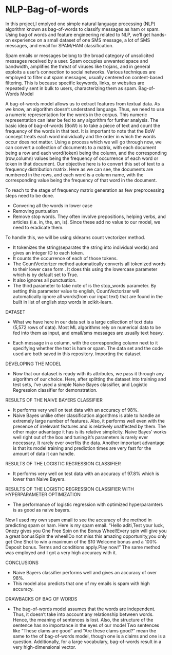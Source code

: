 # NLP-Bag-of-words
In this project,I emplyed one simple natural language processing (NLP) algorithm known as bag-of-words to classify messages as ham or spam. Using bag of words and feature engineering related to NLP, we’ll get hands-on experience on a small dataset of one SMS message, a lot of SMS messages, and email for SPAM/HAM classification.

Spam emails or messages belong to the broad category of unsolicited messages received by a user. Spam occupies unwanted space and bandwidth, amplifies the threat of viruses like trojans, and in general exploits a user’s connection to social networks.
Various techniques are employed to filter out spam messages, usually centered on content-based filtering. This is because specific keywords, links, or websites are repeatedly sent in bulk to users, characterizing them as spam.
Bag-of-Words Model

A bag-of-words model allows us to extract features from textual data. As we know, an algorithm doesn’t understand language. Thus, we need to use a numeric representation for the words in the corpus. This numeric representation can later be fed to any algorithm for further analysis.
The basic idea of bag-of-words (BoW) is to take a piece of text and count the frequency of the words in that text. It is important to note that the BoW concept treats each word individually and the order in which the words occur does not matter.
Using a process which we will go through now, we can convert a collection of documents to a matrix, with each document being a row and each word(token) being the column, and the corresponding (row,column) values being the frequency of occurrence of each word or token in that document.
Our objective here is to convert this set of text to a frequency distribution matrix. Here as we can see, the documents are numbered in the rows, and each word is a column name, with the corresponding value being the frequency of that word in the document.


To reach to the stage of frequency matrix generation as few preprocessing steps need to be done.
- Convering all the words in lower case
- Removing puntuation
- Remove stop words. They often involve prepositions, helping verbs, and articles (i.e. in, the, an, is). Since these add no value to our model, we need to eradicate them.

To handle this, we will be using sklearns count vectorizer method.
- It tokenizes the string(separates the string into individual words) and gives an integer ID to each token.
- It counts the occurrence of each of those tokens.
- The CountVectorizer method automatically converts all tokenized words to their lower case form . It does this using the lowercase parameter which is by default set to True.
- It also ignores all punctuation.
- The third parameter to take note of is the stop_words parameter. By setting this parameter value to english, CountVectorizer will automatically ignore all words(from our input text) that are found in the built in list of english stop words in scikit-learn.

DATASET
- What we have here in our data set is a large collection of text data (5,572 rows of data). Most ML algorithms rely on numerical data to be fed into them as input, and email/sms messages are usually text heavy.

- Each message in a column, with the corresponding column next to it specifying whether the text is ham or spam. The data set and the code used are both saved in this repository.
Importing the dataset

DEVELOPING THE MODEL
- Now that our dataset is ready with its attributes, we pass it through any algorithm of our choice. Here, after splitting the dataset into training and test sets, I’ve used a simple Naive Bayes classifier, and Logistic Regression classifier for demonstration.


RESULTS OF THE NAIVE BAYERS CLASSIFIER
- It performs very well on test data with an accuracy of 98%.
- Naive Bayes unlike other classification algorithms is able to handle an extremely large number of features. Also, it performs well even with the presence of irrelevant features and is relatively unaffected by them. The other major advantage it has is its relative simplicity. Naive Bayes’ works well right out of the box and tuning it’s parameters is rarely ever necessary. It rarely ever overfits the data. Another important advantage is that its model training and prediction times are very fast for the amount of data it can handle.

RESULTS OF THE LOGISTIC REGRESSION CLASSIFIER
- It performs very well on test data with an accuracy of 97.8% which is lower than Naive Bayers.

RESULTS OF THE LOGISTIC REGRESSION CLASSIFIER WITH HYPERPARAMETER OPTIMIZATION
- The performance of logistic regression with optimized hyperparamters is as good as naive bayers.


Now I used my own spam email to see the accuracy of the method in predicting spam or ham.
Here is my spam email.
“Hello aditi,Test your luck, Onezy gives you One Free Spin on the Bonus Wheel!Every spin will give you a great bonus!Spin the wheel!Do not miss this amazing opportunity,you only get One Shot to win a maximum of the $10 Welcome bonus and a 100% Deposit bonus. Terms and conditions apply.Play now!”
The same method was employed and I got a very high accuracy with it.

CONCLUSIONS
- Naive Bayers classifier performs well and gives an accuracy of over 98%.
- This model also predicts that one of my emails is spam with high accuracy.

DRAWBACKS OF BAG OF WORDS
- The bag-of-words model assumes that the words are independent. Thus, it doesn’t take into account any relationship between words. Hence, the meaning of sentences is lost.
Also, the structure of the sentence has no importance in the eyes of our model Two sentences like “These clams are good” and “Are these clams good?” mean the same to the of bag-of-words model, though one is a claims and one is a question. Additionally, for a large vocabulary, bag-of-words result in a very high-dimensional vector.
